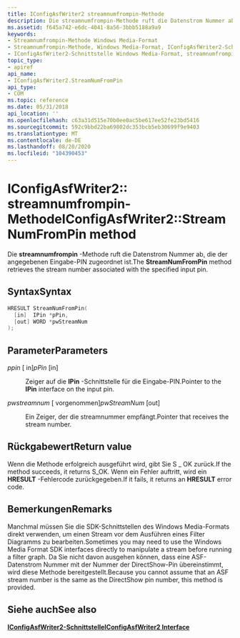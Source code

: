 ```yaml
---
title: IConfigAsfWriter2 streamnumfrompin-Methode
description: Die streamnumfrompin-Methode ruft die Datenstrom Nummer ab, die der angegebenen Eingabe-PIN zugeordnet ist.
ms.assetid: f645a742-e6dc-4041-8a56-3bbb5188a9a9
keywords:
- Streamnumfrompin-Methode Windows Media-Format
- Streamnumfrompin-Methode, Windows Media-Format, IConfigAsfWriter2-Schnittstelle
- IConfigAsfWriter2-Schnittstelle Windows Media-Format, streamnumfrompin-Methode
topic_type:
- apiref
api_name:
- IConfigAsfWriter2.StreamNumFromPin
api_type:
- COM
ms.topic: reference
ms.date: 05/31/2018
api_location: ''
ms.openlocfilehash: c63a31d515e70b0ee0ac5be617ee52fe23bd5416
ms.sourcegitcommit: 592c9bbd22ba69802dc353bcb5eb30699f9e9403
ms.translationtype: MT
ms.contentlocale: de-DE
ms.lasthandoff: 08/20/2020
ms.locfileid: "104390453"
---
```

# <a name="iconfigasfwriter2streamnumfrompin-method"></a><span data-ttu-id="85b04-106">IConfigAsfWriter2:: streamnumfrompin-Methode</span><span class="sxs-lookup"><span data-stu-id="85b04-106">IConfigAsfWriter2::StreamNumFromPin method</span></span>

<span data-ttu-id="85b04-107">Die **streamnumfrompin** -Methode ruft die Datenstrom Nummer ab, die der angegebenen Eingabe-PIN zugeordnet ist.</span><span class="sxs-lookup"><span data-stu-id="85b04-107">The **StreamNumFromPin** method retrieves the stream number associated with the specified input pin.</span></span>

## <a name="syntax"></a><span data-ttu-id="85b04-108">Syntax</span><span class="sxs-lookup"><span data-stu-id="85b04-108">Syntax</span></span>


```C++
HRESULT StreamNumFromPin(
  [in]  IPin *pPin,
  [out] WORD *pwStreamNum
);
```



## <a name="parameters"></a><span data-ttu-id="85b04-109">Parameter</span><span class="sxs-lookup"><span data-stu-id="85b04-109">Parameters</span></span>

<dl> <dt>

<span data-ttu-id="85b04-110">*ppin* \[ in\]</span><span class="sxs-lookup"><span data-stu-id="85b04-110">*pPin* \[in\]</span></span>
</dt> <dd>

<span data-ttu-id="85b04-111">Zeiger auf die **IPin** -Schnittstelle für die Eingabe-PIN.</span><span class="sxs-lookup"><span data-stu-id="85b04-111">Pointer to the **IPin** interface on the input pin.</span></span>

</dd> <dt>

<span data-ttu-id="85b04-112">*pwstreamnum* \[ vorgenommen\]</span><span class="sxs-lookup"><span data-stu-id="85b04-112">*pwStreamNum* \[out\]</span></span>
</dt> <dd>

<span data-ttu-id="85b04-113">Ein Zeiger, der die streamnummer empfängt.</span><span class="sxs-lookup"><span data-stu-id="85b04-113">Pointer that receives the stream number.</span></span>

</dd> </dl>

## <a name="return-value"></a><span data-ttu-id="85b04-114">Rückgabewert</span><span class="sxs-lookup"><span data-stu-id="85b04-114">Return value</span></span>

<span data-ttu-id="85b04-115">Wenn die Methode erfolgreich ausgeführt wird, gibt Sie S \_ OK zurück.</span><span class="sxs-lookup"><span data-stu-id="85b04-115">If the method succeeds, it returns S\_OK.</span></span> <span data-ttu-id="85b04-116">Wenn ein Fehler auftritt, wird ein **HRESULT** -Fehlercode zurückgegeben.</span><span class="sxs-lookup"><span data-stu-id="85b04-116">If it fails, it returns an **HRESULT** error code.</span></span>

## <a name="remarks"></a><span data-ttu-id="85b04-117">Bemerkungen</span><span class="sxs-lookup"><span data-stu-id="85b04-117">Remarks</span></span>

<span data-ttu-id="85b04-118">Manchmal müssen Sie die SDK-Schnittstellen des Windows Media-Formats direkt verwenden, um einen Stream vor dem Ausführen eines Filter Diagramms zu bearbeiten.</span><span class="sxs-lookup"><span data-stu-id="85b04-118">Sometimes you may need to use the Windows Media Format SDK interfaces directly to manipulate a stream before running a filter graph.</span></span> <span data-ttu-id="85b04-119">Da Sie nicht davon ausgehen können, dass eine ASF-Datenstrom Nummer mit der Nummer der DirectShow-Pin übereinstimmt, wird diese Methode bereitgestellt.</span><span class="sxs-lookup"><span data-stu-id="85b04-119">Because you cannot assume that an ASF stream number is the same as the DirectShow pin number, this method is provided.</span></span>

## <a name="see-also"></a><span data-ttu-id="85b04-120">Siehe auch</span><span class="sxs-lookup"><span data-stu-id="85b04-120">See also</span></span>

<dl> <dt>

<span data-ttu-id="85b04-121">[**IConfigAsfWriter2-Schnittstelle**](/previous-versions/windows/desktop/legacy/dd743206(v=vs.85))</span><span class="sxs-lookup"><span data-stu-id="85b04-121">[**IConfigAsfWriter2 Interface**](/previous-versions/windows/desktop/legacy/dd743206(v=vs.85))</span></span>
</dt> </dl>

 

 